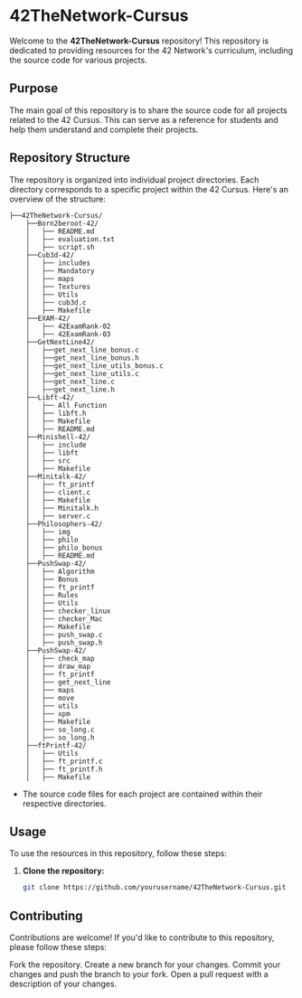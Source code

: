 # 42TheNetwork-Cursus

Welcome to the **42TheNetwork-Cursus** repository! This repository is dedicated to providing resources for the 42 Network's curriculum, including the source code for various projects.

## Purpose

The main goal of this repository is to share the source code for all projects related to the 42 Cursus. This can serve as a reference for students and help them understand and complete their projects.

## Repository Structure

The repository is organized into individual project directories. Each directory corresponds to a specific project within the 42 Cursus. Here's an overview of the structure:
```
├──42TheNetwork-Cursus/
    ├──Born2beroot-42/
    │   ├── README.md
    │   ├── evaluation.txt
    │   ├── script.sh
    ├──Cub3d-42/
    │   ├── includes
    │   ├── Mandatory
    │   ├── maps
    │   ├── Textures
    │   ├── Utils
    │   ├── cub3d.c
    │   ├── Makefile
    ├──EXAM-42/
    │   ├── 42ExamRank-02
    │   ├── 42ExamRank-03
    ├──GetNextLine42/
    │   ├──get_next_line_bonus.c
    │   ├──get_next_line_bonus.h
    │   ├──get_next_line_utils_bonus.c
    │   ├──get_next_line_utils.c
    │   ├──get_next_line.c
    │   ├──get_next_line.h
    ├──Libft-42/
    │   ├── All Function
    │   ├── libft.h
    │   ├── Makefile
    │   ├── README.md
    ├──Minishell-42/
    │   ├── include
    │   ├── libft
    │   ├── src
    │   ├── Makefile
    ├──Minitalk-42/
    │   ├── ft_printf
    │   ├── client.c
    │   ├── Makefile
    │   ├── Minitalk.h
    │   ├── server.c
    ├──Philosophers-42/
    │   ├── img
    │   ├── philo
    │   ├── philo_bonus
    │   ├── README.md
    ├──PushSwap-42/
    │   ├── Algorithm
    │   ├── Bonus
    │   ├── ft_printf
    │   ├── Rules
    │   ├── Utils
    │   ├── checker_linux
    │   ├── checker_Mac
    │   ├── Makefile
    │   ├── push_swap.c
    │   ├── push_swap.h
    ├──PushSwap-42/
    │   ├── check_map
    │   ├── draw_map
    │   ├── ft_printf
    │   ├── get_next_line
    │   ├── maps
    │   ├── move
    │   ├── utils
    │   ├── xpm
    │   ├── Makefile
    │   ├── so_long.c
    │   ├── so_long.h
    ├──ftPrintf-42/
    │   ├── Utils
    │   ├── ft_printf.c
    │   ├── ft_printf.h
    │   ├── Makefile
```
- The source code files for each project are contained within their respective directories.

## Usage

To use the resources in this repository, follow these steps:

1. **Clone the repository:**
   ```sh
   git clone https://github.com/yourusername/42TheNetwork-Cursus.git

## Contributing
Contributions are welcome! If you'd like to contribute to this repository, please follow these steps:

Fork the repository.
Create a new branch for your changes.
Commit your changes and push the branch to your fork.
Open a pull request with a description of your changes.